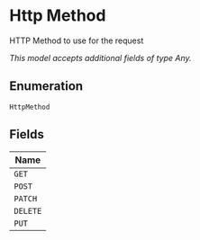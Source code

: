 
# Http Method

HTTP Method to use for the request

*This model accepts additional fields of type Any.*

## Enumeration

`HttpMethod`

## Fields

| Name |
|  --- |
| `GET` |
| `POST` |
| `PATCH` |
| `DELETE` |
| `PUT` |

